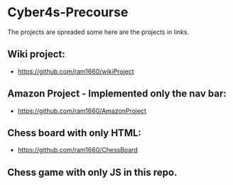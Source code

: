 # Cyber4s-Precourse
The projects are spreaded some here are the projects in links.

## Wiki project:
- https://github.com/ram1660/wikiProject

## Amazon Project - Implemented only the nav bar:
- https://github.com/ram1660/AmazonProject

## Chess board with only HTML:
- https://github.com/ram1660/ChessBoard

## Chess game with only JS in this repo.
